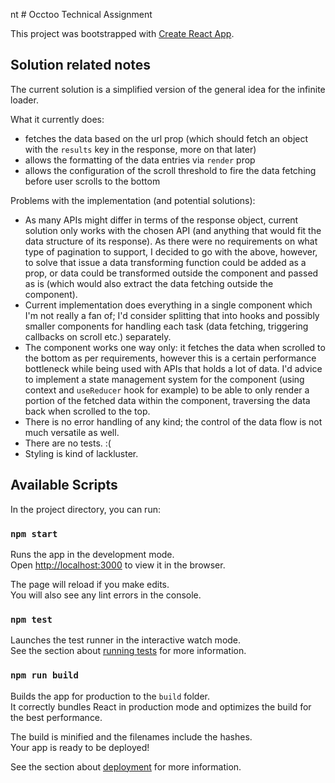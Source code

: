 nt # Occtoo Technical Assignment

This project was bootstrapped with [Create React App](https://github.com/facebook/create-react-app).

## Solution related notes

The current solution is a simplified version of the general idea for the infinite loader.

What it currently does:
- fetches the data based on the url prop (which should fetch an object with the `results` key in the response, more on that later)
- allows the formatting of the data entries via `render` prop
- allows the configuration of the scroll threshold to fire the data fetching before user scrolls to the bottom

Problems with the implementation (and potential solutions):
- As many APIs might differ in terms of the response object, current solution only works with the chosen API (and anything that would fit the data structure of its response). As there were no requirements on what type of pagination to support, I decided to go with the above, however, to solve that issue a data transforming function could be added as a prop, or data could be transformed outside the component and passed as is (which would also extract the data fetching outside the component).
- Current implementation does everything in a single component which I'm not really a fan of; I'd consider splitting that into hooks and possibly smaller components for handling each task (data fetching, triggering callbacks on scroll etc.) separately.
- The component works one way only: it fetches the data when scrolled to the bottom as per requirements, however this is a certain performance bottleneck while being used with APIs that holds a lot of data. I'd advice to implement a state management system for the component (using context and `useReducer` hook for example) to be able to only render a portion of the fetched data within the component, traversing the data back when scrolled to the top.
- There is no error handling of any kind; the control of the data flow is not much versatile as well.
- There are no tests. :(
- Styling is kind of lackluster.

## Available Scripts

In the project directory, you can run:

### `npm start`

Runs the app in the development mode.\
Open [http://localhost:3000](http://localhost:3000) to view it in the browser.

The page will reload if you make edits.\
You will also see any lint errors in the console.

### `npm test`

Launches the test runner in the interactive watch mode.\
See the section about [running tests](https://facebook.github.io/create-react-app/docs/running-tests) for more information.

### `npm run build`

Builds the app for production to the `build` folder.\
It correctly bundles React in production mode and optimizes the build for the best performance.

The build is minified and the filenames include the hashes.\
Your app is ready to be deployed!

See the section about [deployment](https://facebook.github.io/create-react-app/docs/deployment) for more information.

